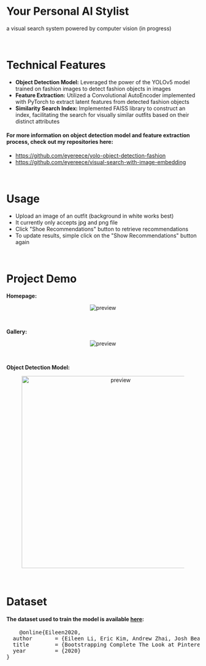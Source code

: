 # Your Personal AI Stylist
a visual search system powered by computer vision (in progress)

<br>

# Technical Features
* <b>Object Detection Model:</b> Leveraged the power of the YOLOv5 model trained on fashion images to detect fashion objects in images
* <b>Feature Extraction:</b> Utilized a Convolutional AutoEncoder implemented with PyTorch to extract latent features from detected fashion objects
* <b>Similarity Search Index: </b> Implemented FAISS library to construct an index, facilitating the search for visually similar outfits based on their distinct attributes

#### For more information on object detection model and feature extraction process, check out my repositories here:
* https://github.com/eyereece/yolo-object-detection-fashion
* https://github.com/eyereece/visual-search-with-image-embedding

<br>

# Usage
* Upload an image of an outfit (background in white works best)
* It currently only accepts jpg and png file
* Click "Shoe Recommendations" button to retrieve recommendations
* To update results, simple click on the "Show Recommendations" button again

<br>

# Project Demo

<b>Homepage:</b>

<figure>
    <center>
        <img src="https://static.wixstatic.com/media/81114d_e21c115d1ce141388a4ffc3ecd31c8ad~mv2.gif" alt="preview">
    </center>
</figure>

<br>

<b>Gallery:</b>

<figure>
    <center>
        <img src="https://static.wixstatic.com/media/81114d_47ce716d2b794785bb3b1b467b2ad425~mv2.gif" alt="preview">
    </center>
</figure>

<br>

<b>Object Detection Model: </b>

<figure>
    <center>
        <img src="https://static.wixstatic.com/media/81114d_f36652e9b7e844869ebb086e5f790beb~mv2.gif" alt="preview" height="500" width="500">
    </center>
</figure>

<br>

# Dataset

#### The dataset used to train the model is available <a href="https://github.com/eileenforwhat/complete-the-look-dataset/tree/master">here</a>:
<div class="box">
  <pre>
    @online{Eileen2020,
  author       = {Eileen Li, Eric Kim, Andrew Zhai, Josh Beal, Kunlong Gu},
  title        = {Bootstrapping Complete The Look at Pinterest},
  year         = {2020}
}
  </pre>
</div>